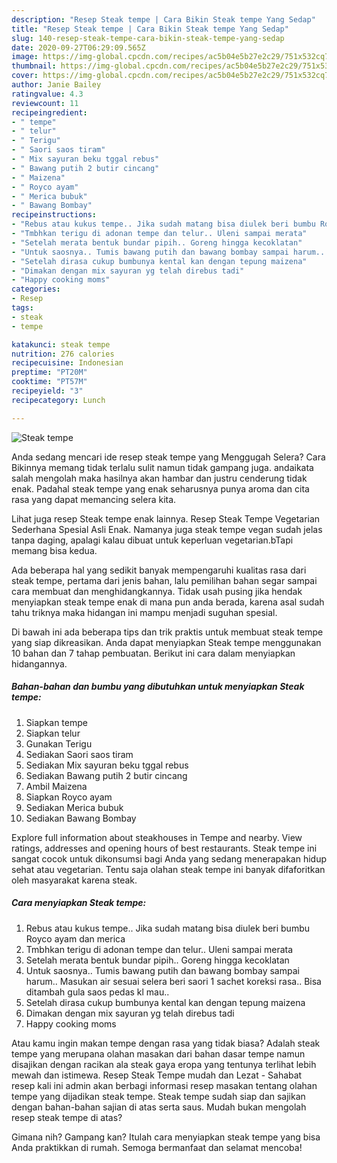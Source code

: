 ```yaml
---
description: "Resep Steak tempe | Cara Bikin Steak tempe Yang Sedap"
title: "Resep Steak tempe | Cara Bikin Steak tempe Yang Sedap"
slug: 140-resep-steak-tempe-cara-bikin-steak-tempe-yang-sedap
date: 2020-09-27T06:29:09.565Z
image: https://img-global.cpcdn.com/recipes/ac5b04e5b27e2c29/751x532cq70/steak-tempe-foto-resep-utama.jpg
thumbnail: https://img-global.cpcdn.com/recipes/ac5b04e5b27e2c29/751x532cq70/steak-tempe-foto-resep-utama.jpg
cover: https://img-global.cpcdn.com/recipes/ac5b04e5b27e2c29/751x532cq70/steak-tempe-foto-resep-utama.jpg
author: Janie Bailey
ratingvalue: 4.3
reviewcount: 11
recipeingredient:
- " tempe"
- " telur"
- " Terigu"
- " Saori saos tiram"
- " Mix sayuran beku tggal rebus"
- " Bawang putih 2 butir cincang"
- " Maizena"
- " Royco ayam"
- " Merica bubuk"
- " Bawang Bombay"
recipeinstructions:
- "Rebus atau kukus tempe.. Jika sudah matang bisa diulek beri bumbu Royco ayam dan merica"
- "Tmbhkan terigu di adonan tempe dan telur.. Uleni sampai merata"
- "Setelah merata bentuk bundar pipih.. Goreng hingga kecoklatan"
- "Untuk saosnya.. Tumis bawang putih dan bawang bombay sampai harum.. Masukan air sesuai selera beri saori 1 sachet koreksi rasa.. Bisa ditambah gula saos pedas kl mau.."
- "Setelah dirasa cukup bumbunya kental kan dengan tepung maizena"
- "Dimakan dengan mix sayuran yg telah direbus tadi"
- "Happy cooking moms"
categories:
- Resep
tags:
- steak
- tempe

katakunci: steak tempe 
nutrition: 276 calories
recipecuisine: Indonesian
preptime: "PT20M"
cooktime: "PT57M"
recipeyield: "3"
recipecategory: Lunch

---
```



![Steak tempe](https://img-global.cpcdn.com/recipes/ac5b04e5b27e2c29/751x532cq70/steak-tempe-foto-resep-utama.jpg)

Anda sedang mencari ide resep steak tempe yang Menggugah Selera? Cara Bikinnya memang tidak terlalu sulit namun tidak gampang juga. andaikata salah mengolah maka hasilnya akan hambar dan justru cenderung tidak enak. Padahal steak tempe yang enak seharusnya punya aroma dan cita rasa yang dapat memancing selera kita.

Lihat juga resep Steak tempe enak lainnya. Resep Steak Tempe Vegetarian Sederhana Spesial Asli Enak. Namanya juga steak tempe vegan sudah jelas tanpa daging, apalagi kalau dibuat untuk keperluan vegetarian.bTapi memang bisa kedua.

Ada beberapa hal yang sedikit banyak mempengaruhi kualitas rasa dari steak tempe, pertama dari jenis bahan, lalu pemilihan bahan segar sampai cara membuat dan menghidangkannya. Tidak usah pusing jika hendak menyiapkan steak tempe enak di mana pun anda berada, karena asal sudah tahu triknya maka hidangan ini mampu menjadi suguhan spesial.


Di bawah ini ada beberapa tips dan trik praktis untuk membuat steak tempe yang siap dikreasikan. Anda dapat menyiapkan Steak tempe menggunakan 10 bahan dan 7 tahap pembuatan. Berikut ini cara dalam menyiapkan hidangannya.

<!--inarticleads1-->

##### Bahan-bahan dan bumbu yang dibutuhkan untuk menyiapkan Steak tempe:

1. Siapkan  tempe
1. Siapkan  telur
1. Gunakan  Terigu
1. Sediakan  Saori saos tiram
1. Sediakan  Mix sayuran beku tggal rebus
1. Sediakan  Bawang putih 2 butir cincang
1. Ambil  Maizena
1. Siapkan  Royco ayam
1. Sediakan  Merica bubuk
1. Sediakan  Bawang Bombay


Explore full information about steakhouses in Tempe and nearby. View ratings, addresses and opening hours of best restaurants. Steak tempe ini sangat cocok untuk dikonsumsi bagi Anda yang sedang menerapakan hidup sehat atau vegetarian. Tentu saja olahan steak tempe ini banyak difaforitkan oleh masyarakat karena steak. 

<!--inarticleads2-->

##### Cara menyiapkan Steak tempe:

1. Rebus atau kukus tempe.. Jika sudah matang bisa diulek beri bumbu Royco ayam dan merica
1. Tmbhkan terigu di adonan tempe dan telur.. Uleni sampai merata
1. Setelah merata bentuk bundar pipih.. Goreng hingga kecoklatan
1. Untuk saosnya.. Tumis bawang putih dan bawang bombay sampai harum.. Masukan air sesuai selera beri saori 1 sachet koreksi rasa.. Bisa ditambah gula saos pedas kl mau..
1. Setelah dirasa cukup bumbunya kental kan dengan tepung maizena
1. Dimakan dengan mix sayuran yg telah direbus tadi
1. Happy cooking moms


Atau kamu ingin makan tempe dengan rasa yang tidak biasa? Adalah steak tempe yang merupana olahan masakan dari bahan dasar tempe namun disajikan dengan racikan ala steak gaya eropa yang tentunya terlihat lebih mewah dan istimewa. Resep Steak Tempe mudah dan Lezat - Sahabat resep kali ini admin akan berbagi informasi resep masakan tentang olahan tempe yang dijadikan steak tempe. Steak tempe sudah siap dan sajikan dengan bahan-bahan sajian di atas serta saus. Mudah bukan mengolah resep steak tempe di atas? 

Gimana nih? Gampang kan? Itulah cara menyiapkan steak tempe yang bisa Anda praktikkan di rumah. Semoga bermanfaat dan selamat mencoba!
